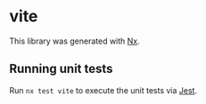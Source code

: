 # vite

This library was generated with [Nx](https://nx.dev).

## Running unit tests

Run `nx test vite` to execute the unit tests via [Jest](https://jestjs.io).

